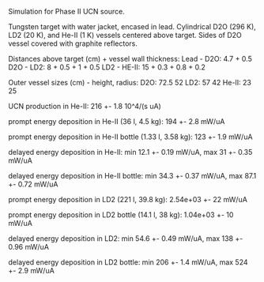 Simulation for Phase II UCN source.

Tungsten target with water jacket, encased in lead.
Cylindrical D2O (296 K), LD2 (20 K), and He-II (1 K) vessels centered above target.
Sides of D2O vessel covered with graphite reflectors.

Distances above target (cm) + vessel wall thickness:
Lead - D2O: 4.7 + 0.5
D2O - LD2: 8 + 0.5 + 1 + 0.5
LD2 - HE-II: 15 + 0.3 + 0.8 + 0.2

Outer vessel sizes (cm) - height, radius:
D2O: 72.5 52
LD2: 57 42
He-II: 23 25

UCN production in He-II:
216 +- 1.8 10^4/(s uA)

prompt energy deposition in He-II (36 l, 4.5 kg):
194 +- 2.8 mW/uA

prompt energy deposition in He-II bottle (1.33 l, 3.58 kg):
123 +- 1.9 mW/uA

delayed energy deposition in He-II:
min 12.1 +- 0.19 mW/uA, max 31 +- 0.35 mW/uA

delayed energy deposition in He-II bottle:
min 34.3 +- 0.37 mW/uA, max 87.1 +- 0.72 mW/uA

prompt energy deposition in LD2 (221 l, 39.8 kg):
2.54e+03 +- 22 mW/uA

prompt energy deposition in LD2 bottle (14.1 l, 38 kg):
1.04e+03 +- 10 mW/uA

delayed energy deposition in LD2:
min 54.6 +- 0.49 mW/uA, max 138 +- 0.96 mW/uA

delayed energy deposition in LD2 bottle:
min 206 +- 1.4 mW/uA, max 524 +- 2.9 mW/uA

